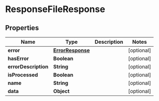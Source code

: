 

# ResponseFileResponse


## Properties

| Name | Type | Description | Notes |
|------------ | ------------- | ------------- | -------------|
|**error** | [**ErrorResponse**](ErrorResponse.md) |  |  [optional] |
|**hasError** | **Boolean** |  |  [optional] |
|**errorDescription** | **String** |  |  [optional] |
|**isProcessed** | **Boolean** |  |  [optional] |
|**name** | **String** |  |  [optional] |
|**data** | **Object** |  |  [optional] |



